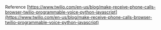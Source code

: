 Reference
[https://www.twilio.com/en-us/blog/make-receive-phone-calls-browser-twilio-programmable-voice-python-javascript](https://www.twilio.com/en-us/blog/make-receive-phone-calls-browser-twilio-programmable-voice-python-javascript)
